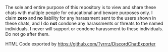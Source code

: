 The sole and entire purpose of this repository
is to view and share these chats with multiple people 
for educational and beware purposes only. I claim
**zero** and **no** liability for any harassment sent to 
the users shown in these chats, and I do **not** condone
any harassments or threats to the named individuals.
I never will support or condone harassment to these 
individuals. Do not go after them.

HTML Code exported by 
https://github.com/Tyrrrz/DiscordChatExporter
